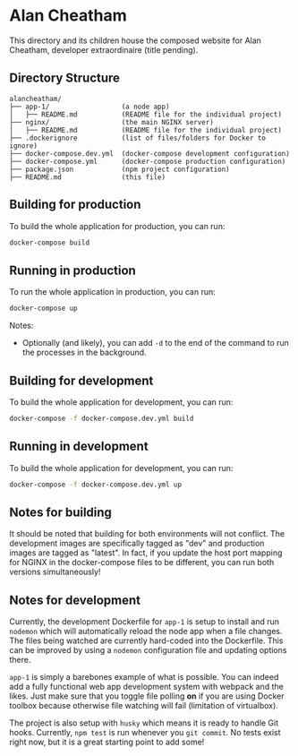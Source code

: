 Alan Cheatham
=============

This directory and its children house the composed website
for Alan Cheatham, developer extraordinaire (title pending).

Directory Structure
-------------------

```
alancheatham/
├── app-1/                  (a node app)
│   ├── README.md           (README file for the individual project)
├── nginx/                  (the main NGINX server)
│   ├── README.md           (README file for the individual project)
├── .dockerignore           (list of files/folders for Docker to ignore)
├── docker-compose.dev.yml  (docker-compose development configuration)
├── docker-compose.yml      (docker-compose production configuration)
├── package.json            (npm project configuration)
├── README.md               (this file)
```

Building for production
-----------------------

To build the whole application for production, you can run:

```bash
docker-compose build
```

Running in production
---------------------

To run the whole application in production, you can run:

```bash
docker-compose up
```

Notes:
+ Optionally (and likely), you can add `-d` to the end of the command to run the processes in the background.

Building for development
------------------------

To build the whole application for development, you can run:

```bash
docker-compose -f docker-compose.dev.yml build
```

Running in development
----------------------

To build the whole application for development, you can run:

```bash
docker-compose -f docker-compose.dev.yml up
```

Notes for building
------------------

It should be noted that building for both environments will
not conflict. The development images are specifically tagged
as "dev" and production images are tagged as "latest". In fact,
if you update the host port mapping for NGINX in the
docker-compose files to be different, you can run both versions
simultaneously!

Notes for development
---------------------

Currently, the development Dockerfile for `app-1` is setup to
install and run `nodemon` which will automatically reload the
node app when a file changes. The files being watched are
currently hard-coded into the Dockerfile. This can be improved
by using a `nodemon` configuration file and updating options
there.

`app-1` is simply a barebones example of what is possible. You
can indeed add a fully functional web app development system
with webpack and the likes. Just make sure that you toggle
file polling **on** if you are using Docker toolbox because
otherwise file watching will fail (limitation of virtualbox).

The project is also setup with `husky` which means it is ready
to handle Git hooks. Currently, `npm test` is run whenever you
`git commit`. No tests exist right now, but it is a great
starting point to add some!

